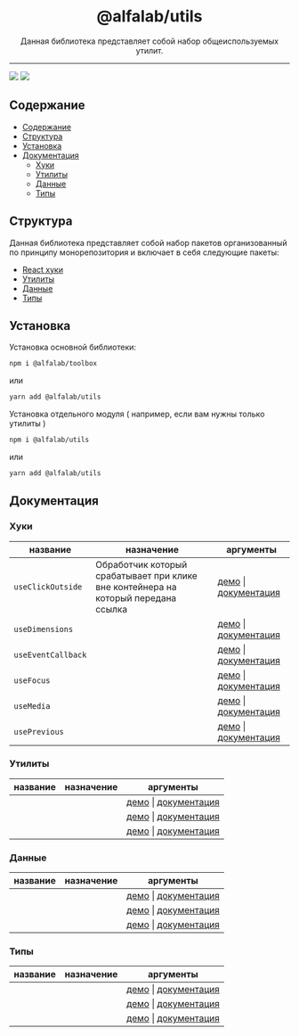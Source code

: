 <div align="center">
    <h1>@alfalab/utils</h1>
    <div>Данная библиотека представляет собой набор общеиспользуемых утилит.</div>
</div>

<hr />

<img src="https://github.com/alfa-laboratory/utils/workflows/Tests/badge.svg" /> ![](https://badgen.net/npm/v/@alfalab/utils)

## Содержание

- [Содержание](#содержание)
- [Структура](#структура)
- [Установка](#установка)
- [Документация](#документация)
  - [Хуки](#хуки)
  - [Утилиты](#утилиты)
  - [Данные](#данные)
  - [Типы](#типы)

## Структура
Данная библиотека представляет собой набор пакетов организованный по принципу монорепозитория и включает в себя следующие пакеты:

- [React хуки](https://github.com/alfa-laboratory/utils/tree/develop/packages/data)
- [Утилиты](https://github.com/alfa-laboratory/utils/tree/develop/packages/utils)
- [Данные](https://github.com/alfa-laboratory/utils/tree/develop/packages/data)
- [Типы](https://github.com/alfa-laboratory/utils/tree/develop/packages/types)

## Установка

Установка основной библиотеки:

```bash
npm i @alfalab/toolbox
```

или

```bash
yarn add @alfalab/utils
```

Установка отдельного модуля ( например, если вам нужны только утилиты )

```bash
npm i @alfalab/utils
```

или

```bash
yarn add @alfalab/utils
```

## Документация

### Хуки

| название | назначение | аргументы |
|----------|------------|-----------|
| `useClickOutside` | Обработчик который срабатывает при клике вне контейнера на который передана ссылка | [демо]() \| [документация](https://github.com/alfa-laboratory/utils/blob/develop/packages/hooks/src/useClickOutside/docs.md) |
| `useDimensions` |            | [демо]() \| [документация]() |
| `useEventCallback` |            | [демо]() \| [документация]() |
| `useFocus` |            | [демо]() \| [документация]() |
| `useMedia` |            | [демо]() \| [документация]() |
| `usePrevious` |            | [демо]() \| [документация]() |

### Утилиты

| название | назначение | аргументы |
|----------|------------|-----------|
|          |            | [демо]() \| [документация]() |
|          |            | [демо]() \| [документация]() |
|          |            | [демо]() \| [документация]() |

### Данные

| название | назначение | аргументы |
|----------|------------|-----------|
|          |            | [демо]() \| [документация]() |
|          |            | [демо]() \| [документация]() |
|          |            | [демо]() \| [документация]() |

### Типы

| название | назначение | аргументы |
|----------|------------|-----------|
|          |            | [демо]() \| [документация]() |
|          |            | [демо]() \| [документация]() |
|          |            | [демо]() \| [документация]() |